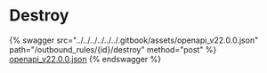 # Destroy

{% swagger src="../../../../../../.gitbook/assets/openapi_v22.0.0.json" path="/outbound_rules/{id}/destroy" method="post" %}
[openapi_v22.0.0.json](../../../../../../.gitbook/assets/openapi_v22.0.0.json)
{% endswagger %}
